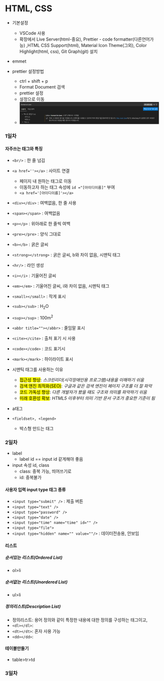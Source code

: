 # HTML, CSS

- 기본설정
  - VSCode 사용
  - 확장에서 Live Server(html-중요), Prettier - code formatter(다른언어가능) ,HTML CSS Support(html), Material Icon Theme(그외), Color Highlight(html, css), Git Graph(git) 설치
- emmet

- prettier 설정방법
  - ctrl + shift + p
  - Format Document 검색
  - prettier 설정
  - 설정으로 이동
  - <img src = "./img/img0001.png">

### 1일차

#### 자주쓰는 태그와 특징

- `<br/>` : 한 줄 넘김
- `<a href=''></a>` : 사이트 연결
  - 페이지 내 원하는 태그로 이동
  - 이동하고자 하는 태그 속성에 `id ="[아이디이름]"` 부여
  - `<a href='[아이디이름]'></a>`
- `<div></div>` : 여백없음, 한 줄 사용
- `<span></span>` : 여백없음
- `<p></p>` : 위아래로 한 줄씩 여백
- `<pre></pre>` : 양식 그대로
- `<b></b>` : 굵은 글씨
- `<strong></strong>` : 굵은 글씨, b와 차이 없음, 시맨틱 태그
- `<hr/>` : 라인 생성
- `<i></i>` : 기울어진 글씨
- `<em></em>` : 기울어진 글씨, i와 차이 없음, 시맨틱 태그
- `<small></small>` : 작게 표시
- `<sub></sub>` : H<sub>2</sub>O
- `<sup></sup>` : 100m<sup>2</sup>
- `<abbr title=""></abbr>` : 줄임말 표시
- `<cite></cite>` : 출처 표기 시 사용
- `<code></code>` : 코드 표기시
- `<mark></mark>` : 하이라이트 표시

- 시맨틱 태그를 사용하는 이유

  - <mark>접근성 향상</mark>: <em>스크린리더(시각장애인용 프로그램)내용을 이해하기 쉬움</em>
  - <mark>검색 앤진 최적화(SEO)</mark>: <em>구글과 같은 검색 엔진이 페이지 구조를 더 잘 파악</em>
  - <mark>코드 가독성 향상</mark>: <em>다른 개발자가 봤을 때도 구조와 의미를 파악하기 쉬움</em>
  - <mark>미래 호환성 확보</mark>: <em>HTML5 이후부터 의미 기반 문서 구조가 중요한 기준이 됨</em>

- a태그

- `<fieldset>, <legend>`
  - 박스형 만드는 태그

### 2일차

- label
  - label id == input id 같게해야 좋음
- input 속성 id, class
  - class: 중복 가능, 띄어쓰기로
  - id: 중복불가

#### 사용자 입력 input type 태그 종류

- `<input type="submit" />` : 제출 버튼
- `<input type="text" />`
- `<input type="password" />`
- `<input type="date" />`
- `<input type="time" name="time" id="" />`
- `<input type="file">`
- `<input type="hidden" name="" value=""/>` : 데이터전송용, 안보임

#### 리스트

##### 순서있는 리스트(Ordered List)

- ol>li

##### 순서없는 리스트(Unordered List)

- ul>li

##### 정의리스트(Description List)

- 정의리스트: 용어 정의와 같이 특정한 내용에 대한 정의를 구성하는 태그이고,
- `<dl></dl>`:
- `<dt></dt>`: 혼자 사용 가능
- `<dd></dd>`:

#### 테이블만들기

- table>tr>td

### 3일차
